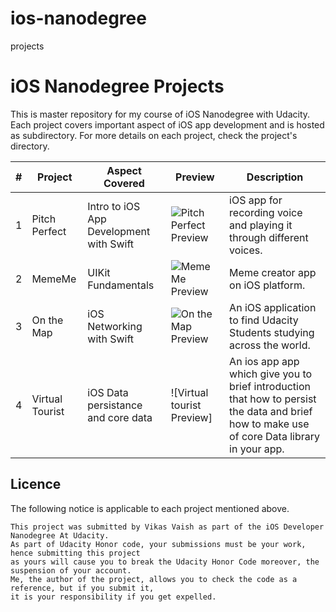 # ios-nanodegree
projects
# iOS Nanodegree Projects
This is master repository for my course of iOS Nanodegree with Udacity. Each project covers important aspect of iOS app development and is hosted as subdirectory. For more details on each project, check the project's directory.

| # | Project         | Aspect Covered | Preview | Description |
| - | --------------- | -------------- | ------- | --------------- |
| 1 | Pitch Perfect   | Intro to iOS App Development with Swift | ![Pitch Perfect Preview](https://raw.githubusercontent.com/aruke/iOS-Nanodegree-Projects/master/P1%20PitchPerfect/Screenshots/PlaySoundScreen.png) | iOS app for recording voice and playing it through different voices. |
| 2 | MemeMe          | UIKit Fundamentals | ![MemeMe Preview](https://raw.githubusercontent.com/aruke/iOS-Nanodegree-Projects/master/P2%20MemeMe/Screenshots/MemeEditorFilled.png) | Meme creator app on iOS platform. |
| 3 | On the Map      | iOS Networking with Swift | ![On the Map Preview](https://raw.githubusercontent.com/aruke/iOS-Nanodegree-Projects/master/P3%20OnTheMap/Screenshots/Map-Pin.png) | An iOS application to find Udacity Students studying across the world. |
| 4 | Virtual Tourist      | iOS Data persistance and core data | ![Virtual tourist Preview] | An ios app app which give you to brief introduction that how to persist the data and brief how to make use of core Data library in your app. |


## Licence
The following notice is applicable to each project mentioned above.
```
This project was submitted by Vikas Vaish as part of the iOS Developer Nanodegree At Udacity.
As part of Udacity Honor code, your submissions must be your work, hence submitting this project
as yours will cause you to break the Udacity Honor Code moreover, the suspension of your account.
Me, the author of the project, allows you to check the code as a reference, but if you submit it,
it is your responsibility if you get expelled.
```


